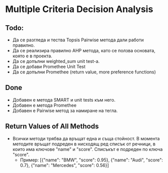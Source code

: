 ﻿# Multiple Criteria Decision Analysis

## Todo:

* Да се разгледа и тества Topsis Pairwise метода дали работи правилно.
* Да се реализира правилно AHP метода, като се ползва основата, която е в проекта.
* Да се допълни weighted_sum unit test-a.
* Да се добави Promethee Unit Test
* Да се допълни Promethee (return value, more preference functions)


## Done 

* Добавен е метода SMART и unit tests към него.
* Добавен е метода Promethee
* Добавен е Pairwise метод за намиране на тегла.


## Return Values of All Methods

* Всички методи трябва да връщат една и съща стойност. В момента методите връщат подреден в нисходящ ред списък от речници, в които има ключове "name" и "score". Списъкът е подреден по ключа "score".
  * Пример: [{"name": "BMW", "score": 0.95}, {"name": "Audi", "score": 0.7}, {"name": "Mercedes", "score": 0.56}]

